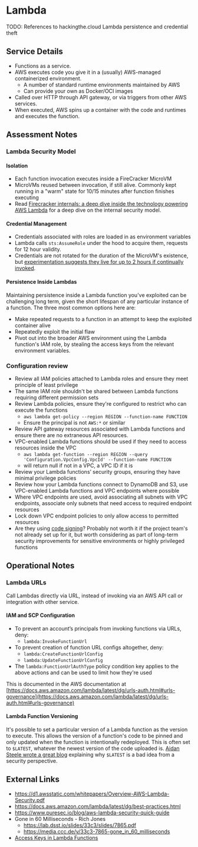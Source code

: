 # Lambda

TODO: References to hackingthe.cloud Lambda persistence and credential theft

## Service Details

* Functions as a service.
* AWS executes code you give it in a (usually) AWS-managed containerized environment.
  * A number of standard runtime environments maintained by AWS
  * Can provide your own as Docker/OCI images
* Called over HTTP through API gateway, or via triggers from other AWS services.
* When executed, AWS spins up a container with the code and runtimes and executes the function.

## Assessment Notes

### Lambda Security Model

#### Isolation

* Each function invocation executes inside a FireCracker MicroVM
* MicroVMs reused between invocation, if still alive. Commonly kept running in a "warm" state for 10/15 minutes after function finishes executing
* Read [Firecracker internals: a deep dive inside the technology powering AWS Lambda](https://www.talhoffman.com/2021/07/18/firecracker-internals/) for a deep dive on the internal security model.

#### Credential Management

* Credentials associated with roles are loaded in as environment variables
* Lambda calls `sts:AssumeRole` under the hood to acquire them, requests for 12 hour validity.
* Credentials are not rotated for the duration of the MicroVM's existence, but [experimentation suggests they live for up to 2 hours if continually invoked](https://www.keithrozario.com/2020/06/access-keys-in-aws-lambda.html).

#### Persistence Inside Lambdas

Maintaining persistence inside a Lambda function you've exploited can be challenging long term, given the short lifespan of any particular instance of a function. The three most common options here are:

* Make repeated requests to a function in an attempt to keep the exploited container alive
* Repeatedly exploit the initial flaw
* Pivot out into the broader AWS environment using the Lambda function's IAM role, by stealing the access keys from the relevant environment variables.

### Configuration review

* Review all IAM policies attached to Lambda roles and ensure they meet principle of least privilege
* The same IAM role shouldn't be shared between Lambda functions requiring different permission sets
* Review Lambda policies, ensure they're configured to restrict who can execute the functions
  * `aws lambda get-policy --region REGION --function-name FUNCTION`
  * Ensure the principal is not `AWS:*` or similar
* Review API gateway resources associated with Lambda functions and ensure there are no extraneous API resources.
* VPC-enabled Lambda functions should be used if they need to access resources inside the VPC
  * `aws lambda get-function --region REGION --query 'Configuration.VpcConfig.VpcId' --function-name FUNCTION`
  * will return null if not in a VPC, a VPC ID if it is
* Review your Lambda functions’ security groups, ensuring they have minimal privilege policies
* Review how your Lambda functions connect to DynamoDB and S3, use VPC-enabled Lambda functions and VPC endpoints where possible
* Where VPC endpoints are used, avoid associating all subnets with VPC endpoints, associate only subnets that need access to required endpoint resources
* Lock down VPC endpoint policies to only allow access to permitted resources
* Are they using [code signing](https://aws.amazon.com/blogs/aws/new-code-signing-a-trust-and-integrity-control-for-aws-lambda/)? Probably not worth it if the project team's not already set up for it, but worth considering as part of long-term security improvements for sensitive environments or highly privileged functions

## Operational Notes

### Lambda URLs

Call Lambdas directly via URL, instead of invoking via an AWS API call or integration with other service.

#### IAM and SCP Configuration

* To prevent an account’s principals from invoking functions via URLs, deny:
  * `lambda:InvokeFunctionUrl`
* To prevent creation of function URL configs altogether, deny:
  * `lambda:CreateFunctionUrlConfig`
  * `lambda:UpdateFunctionUrlConfig`
* The `lambda:FunctionUrlAuthType` policy condition key applies to the above actions and can be used to limit how they're used

This is documented in the AWS documentation at [https://docs.aws.amazon.com/lambda/latest/dg/urls-auth.html#urls-governance](https://docs.aws.amazon.com/lambda/latest/dg/urls-auth.html#urls-governance)

#### Lambda Function Versioning

It's possible to set a particular version of a Lambda function as the version to execute. This allows the version of a function's code to be pinned and only updated when the function is intentionally redeployed. This is often set to `$LATEST`, whatever the newest version of the code uploaded is. [Aidan Steele wrote a great blog](https://awsteele.com/blog/2020/12/24/aws-lambda-latest-is-dangerous.html) explaining why `$LATEST` is a bad idea from a security perspective.

## External Links

* <https://d1.awsstatic.com/whitepapers/Overview-AWS-Lambda-Security.pdf>
* <https://docs.aws.amazon.com/lambda/latest/dg/best-practices.html>
* <https://www.puresec.io/blog/aws-lambda-security-quick-guide>
* Gone in 60 Milliseconds - Rich Jones
  * <https://lab.dsst.io/slides/33c3/slides/7865.pdf>
  * <https://media.ccc.de/v/33c3-7865-gone_in_60_milliseconds>
* [Access Keys in Lambda Functions](https://www.keithrozario.com/2020/06/access-keys-in-aws-lambda.html)
